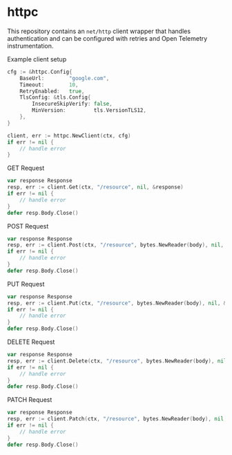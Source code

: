 # httpc

This repository contains an `net/http` client wrapper that handles authentication and can be configured with retries and Open Telemetry instrumentation.

Example client setup

```go
cfg := &httpc.Config{
    BaseUrl:        "google.com",
    Timeout:        10,
    RetryEnabled:   true,
    TlsConfig: &tls.Config{
        InsecureSkipVerify: false,
        MinVersion:         tls.VersionTLS12,
    },
}

client, err := httpc.NewClient(ctx, cfg)
if err != nil {
    // handle error
}
```

GET Request

```go
var response Response
resp, err := client.Get(ctx, "/resource", nil, &response)
if err != nil {
    // handle error
}
defer resp.Body.Close()
```

POST Request

```go
var response Response
resp, err := client.Post(ctx, "/resource", bytes.NewReader(body), nil, &response)
if err != nil {
    // handle error
}
defer resp.Body.Close()
```

PUT Request

```go
var response Response
resp, err := client.Put(ctx, "/resource", bytes.NewReader(body), nil, &response)
if err != nil {
    // handle error
}
defer resp.Body.Close()
```

DELETE Request

```go
var response Response
resp, err := client.Delete(ctx, "/resource", bytes.NewReader(body), nil, &response)
if err != nil {
    // handle error
}
defer resp.Body.Close()
```

PATCH Request

```go
var response Response
resp, err := client.Patch(ctx, "/resource", bytes.NewReader(body), nil, &response)
if err != nil {
    // handle error
}
defer resp.Body.Close()
```
